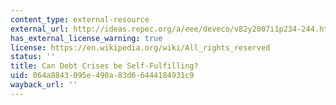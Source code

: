 ```yaml
---
content_type: external-resource
external_url: http://ideas.repec.org/a/eee/deveco/v82y2007i1p234-244.html
has_external_license_warning: true
license: https://en.wikipedia.org/wiki/All_rights_reserved
status: ''
title: Can Debt Crises be Self-Fulfilling?
uid: 064a8843-095e-490a-83d6-6444184931c9
wayback_url: ''
---
```


